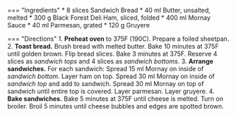 === "Ingredients"
    * 8 slices Sandwich Bread
    * 40 ml Butter, unsalted, melted
    * 300 g Black Forest Deli Ham, sliced, folded
    * 400 ml Mornay Sauce
    * 40 ml Parmesan, grated
    * 120 g Gruyere

=== "Directions"
    1. **Preheat oven** to 375F (190C). Prepare a foiled sheetpan.
    2. **Toast bread.** Brush bread with melted butter. Bake 10 minutes at 375F until golden brown. Flip bread slices. Bake 3 minutes at 375F. Reserve 4 slices as *sandwich tops* and 4 slices as *sandwich bottoms*.
    3. **Arrange sandwiches.** For each sandwich: Spread 15 ml Mornay on inside of *sandwich bottom*. Layer ham on top. Spread 30 ml Mornay on inside of *sandwich top* and add to sandwich. Spread 30 ml Mornay on top of sandwich until entire top is covered. Layer parmesan. Layer gruyere.
    4. **Bake sandwiches.** Bake 5 minutes at 375F until cheese is melted. Turn on broiler. Broil 5 minutes until cheese bubbles and edges are spotted brown.

[^1]:
    ["Croque Monsieur."](https://www.cookscountry.com/recipes/11134-croque-monsieur) *Cook's Country.* October & November 2018. Accessed 2020.
